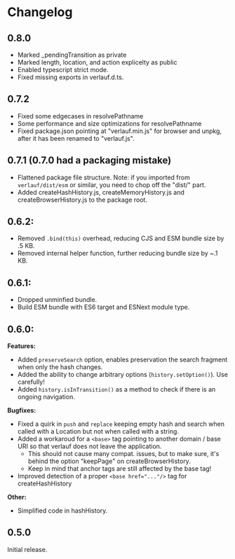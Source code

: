 # Changelog

## 0.8.0

-   Marked _pendingTransition as private
-   Marked length, location, and action explicelty as public
-   Enabled typescript strict mode.
-   Fixed missing exports in verlauf.d.ts.


## 0.7.2

-   Fixed some edgecases in resolvePathname
-   Some performance and size optimizations for resolvePathname
-   Fixed package.json pointing at "verlauf.min.js" for browser and unpkg, after it has been renamed to "verlauf.js".

## 0.7.1 (0.7.0 had a packaging mistake)

-   Flattened package file structure. Note: if you imported from `verlauf/dist/esm` or similar, you need to chop off the "dist/" part.
-   Added createHashHistory.js, createMemoryHistory.js and createBrowserHistory.js to the package root.

## 0.6.2:

-   Removed `.bind(this)` overhead, reducing CJS and ESM bundle size by .5 KB.
-   Removed internal helper function, further reducing bundle size by ~.1 KB.

## 0.6.1:

-   Dropped unminfied bundle.
-   Build ESM bundle with ES6 target and ESNext module type.

## 0.6.0:

**Features:**

-   Added `preserveSearch` option, enables preservation the search fragment when only the hash changes.
-   Added the ability to change arbitrary options (`history.setOption()`). Use carefully!
-   Added `history.isInTransition()` as a method to check if there is an ongoing navigation.

**Bugfixes:**

-   Fixed a quirk in `push` and `replace` keeping empty hash and search when called with a Location but not when called with a string.
-   Added a workaroud for a `<base>` tag pointing to another domain / base URI so that verlauf does not leave the application.
    -   This should not cause many compat. issues, but to make sure, it's behind the option "keepPage" on createBrowserHistory.
    -   Keep in mind that anchor tags are still affected by the base tag!
-   Improved detection of a proper `<base href="..."/>` tag for createHashHistory

**Other:**

-   Simplified code in hashHistory.

## 0.5.0

Initial release.

